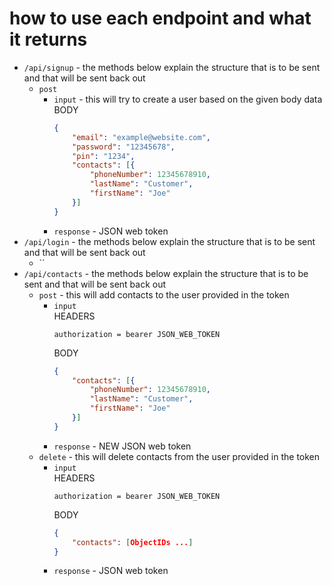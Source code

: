 # how to use each endpoint and what it returns

- `/api/signup` - the methods below explain the structure that is to be sent and that will be sent back out
  - `post`
    - `input` - this will try to create a user based on the given body data <br>
      BODY
      ```JSON
      {
          "email": "example@website.com",
          "password": "12345678",
          "pin": "1234",
          "contacts": [{
              "phoneNumber": 12345678910,
              "lastName": "Customer",
              "firstName": "Joe"
          }]
      }
      ```
    - `response` - JSON web token
- `/api/login` - the methods below explain the structure that is to be sent and that will be sent back out
    - ``
- `/api/contacts` - the methods below explain the structure that is to be sent and that will be sent back out
  - `post` - this will add contacts to the user provided in the token
    - `input` <br>
      HEADERS
      ```
      authorization = bearer JSON_WEB_TOKEN
      ```
      BODY
      ```JSON
      {
          "contacts": [{
              "phoneNumber": 12345678910,
              "lastName": "Customer",
              "firstName": "Joe"
          }]
      }
      ```
    - `response` - NEW JSON web token
  - `delete` - this will delete contacts from the user provided in the token
    - `input` <br>
      HEADERS
      ```
      authorization = bearer JSON_WEB_TOKEN
      ```
      BODY
      ```JSON
      {
          "contacts": [ObjectIDs ...]
      }
      ```
    - `response` - JSON web token
